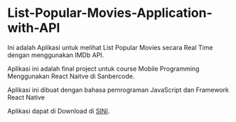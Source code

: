 # List-Popular-Movies-Application-with-API

Ini adalah Aplikasi untuk melihat List Popular Movies secara Real Time dengan menggunakan IMDb API. 

Aplikasi ini adalah final project untuk course Mobile Programming Menggunakan React Naitve di Sanbercode.

Aplikasi ini dibuat dengan bahasa pemrograman JavaScript dan Framework React Native

Aplikasi dapat di Download di [SINI](https://github.com/amatsantoz/List-Popular-Movies-Application-with-API/raw/main/List%20Popular%20Movies.%20%5Bwith%20API%5D.apk).
